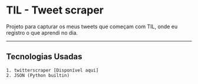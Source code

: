# TIL - Tweet scraper

Projeto para capturar os meus tweets que começam com TIL, onde eu registro o que aprendi no dia.

----

## Tecnologias Usadas

	1. twitterscraper [Disponível aqui]
	2. JSON (Python builtin)

[Disponível aqui]: https://github.com/taspinar/twitterscraper
	
